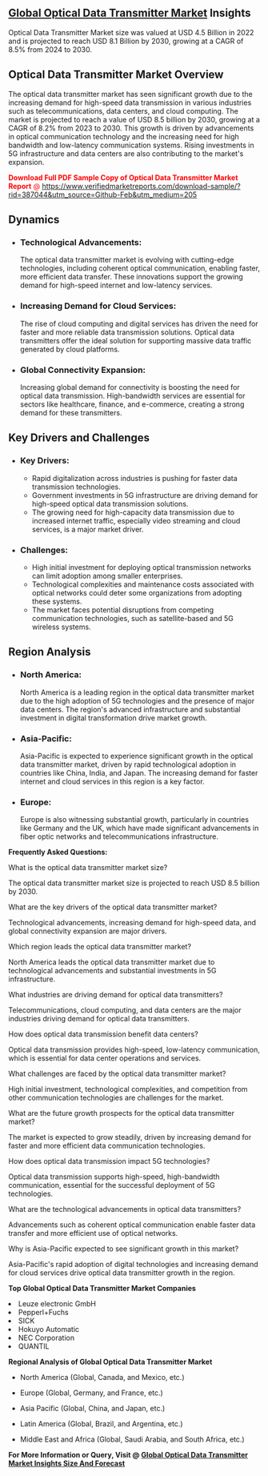 <h2><a href="https://www.verifiedmarketreports.com/download-sample/?rid=387044&amp;utm_source=Github&amp;utm_medium=205" target="_blank">Global Optical Data Transmitter Market</a> Insights</h2><p>Optical Data Transmitter Market size was valued at USD 4.5 Billion in 2022 and is projected to reach USD 8.1 Billion by 2030, growing at a CAGR of 8.5% from 2024 to 2030.</p><p> <h2>Optical Data Transmitter Market Overview</h2> <p>The optical data transmitter market has seen significant growth due to the increasing demand for high-speed data transmission in various industries such as telecommunications, data centers, and cloud computing. The market is projected to reach a value of USD 8.5 billion by 2030, growing at a CAGR of 8.2% from 2023 to 2030. This growth is driven by advancements in optical communication technology and the increasing need for high bandwidth and low-latency communication systems. Rising investments in 5G infrastructure and data centers are also contributing to the market's expansion.</p> <p><p><span class=""><span style="color: #ff0000;"><strong>Download Full PDF Sample Copy of Optical Data Transmitter Market Report</strong> @ </span><a href="https://www.verifiedmarketreports.com/download-sample/?rid=387044&amp;utm_source=Github-Feb&amp;utm_medium=205" target="_blank">https://www.verifiedmarketreports.com/download-sample/?rid=387044&amp;utm_source=Github-Feb&amp;utm_medium=205</a></span></p></p> <h2>Dynamics</h2> <ul> <li><h3>Technological Advancements:</h3> The optical data transmitter market is evolving with cutting-edge technologies, including coherent optical communication, enabling faster, more efficient data transfer. These innovations support the growing demand for high-speed internet and low-latency services.</li> <li><h3>Increasing Demand for Cloud Services:</h3> The rise of cloud computing and digital services has driven the need for faster and more reliable data transmission solutions. Optical data transmitters offer the ideal solution for supporting massive data traffic generated by cloud platforms.</li> <li><h3>Global Connectivity Expansion:</h3> Increasing global demand for connectivity is boosting the need for optical data transmission. High-bandwidth services are essential for sectors like healthcare, finance, and e-commerce, creating a strong demand for these transmitters.</li> </ul> <h2>Key Drivers and Challenges</h2> <ul> <li><h3>Key Drivers:</h3> <ul> <li>Rapid digitalization across industries is pushing for faster data transmission technologies.</li> <li>Government investments in 5G infrastructure are driving demand for high-speed optical data transmission solutions.</li> <li>The growing need for high-capacity data transmission due to increased internet traffic, especially video streaming and cloud services, is a major market driver.</li> </ul> </li> <li><h3>Challenges:</h3> <ul> <li>High initial investment for deploying optical transmission networks can limit adoption among smaller enterprises.</li> <li>Technological complexities and maintenance costs associated with optical networks could deter some organizations from adopting these systems.</li> <li>The market faces potential disruptions from competing communication technologies, such as satellite-based and 5G wireless systems.</li> </ul> </li> </ul> <h2>Region Analysis</h2> <ul> <li><h3>North America:</h3> North America is a leading region in the optical data transmitter market due to the high adoption of 5G technologies and the presence of major data centers. The region's advanced infrastructure and substantial investment in digital transformation drive market growth.</li> <li><h3>Asia-Pacific:</h3> Asia-Pacific is expected to experience significant growth in the optical data transmitter market, driven by rapid technological adoption in countries like China, India, and Japan. The increasing demand for faster internet and cloud services in this region is a key factor.</li> <li><h3>Europe:</h3> Europe is also witnessing substantial growth, particularly in countries like Germany and the UK, which have made significant advancements in fiber optic networks and telecommunications infrastructure.</li> </ul> <p><strong>Frequently Asked Questions:</strong></p> <p>What is the optical data transmitter market size? </p> <p>The optical data transmitter market size is projected to reach USD 8.5 billion by 2030.</p> <p>What are the key drivers of the optical data transmitter market? </p> <p>Technological advancements, increasing demand for high-speed data, and global connectivity expansion are major drivers.</p> <p>Which region leads the optical data transmitter market? </p> <p>North America leads the optical data transmitter market due to technological advancements and substantial investments in 5G infrastructure.</p> <p>What industries are driving demand for optical data transmitters? </p> <p>Telecommunications, cloud computing, and data centers are the major industries driving demand for optical data transmitters.</p> <p>How does optical data transmission benefit data centers? </p> <p>Optical data transmission provides high-speed, low-latency communication, which is essential for data center operations and services.</p> <p>What challenges are faced by the optical data transmitter market? </p> <p>High initial investment, technological complexities, and competition from other communication technologies are challenges for the market.</p> <p>What are the future growth prospects for the optical data transmitter market? </p> <p>The market is expected to grow steadily, driven by increasing demand for faster and more efficient data communication technologies.</p> <p>How does optical data transmission impact 5G technologies? </p> <p>Optical data transmission supports high-speed, high-bandwidth communication, essential for the successful deployment of 5G technologies.</p> <p>What are the technological advancements in optical data transmitters? </p> <p>Advancements such as coherent optical communication enable faster data transfer and more efficient use of optical networks.</p> <p>Why is Asia-Pacific expected to see significant growth in this market? </p> <p>Asia-Pacific's rapid adoption of digital technologies and increasing demand for cloud services drive optical data transmitter growth in the region.</p> </p><p><strong>Top Global Optical Data Transmitter Market Companies</strong></p><div data-test-id=""><p><li>Leuze electronic GmbH</li><li> Pepperl+Fuchs</li><li> SICK</li><li> Hokuyo Automatic</li><li> NEC Corporation</li><li> QUANTIL</li></p><div><strong>Regional Analysis of&nbsp;Global Optical Data Transmitter Market</strong></div><ul><li dir="ltr"><p dir="ltr">North America&nbsp;(Global, Canada, and Mexico, etc.)</p></li><li dir="ltr"><p dir="ltr">Europe (Global, Germany, and France, etc.)</p></li><li dir="ltr"><p dir="ltr">Asia Pacific&nbsp;(Global, China, and Japan, etc.)</p></li><li dir="ltr"><p dir="ltr">Latin America&nbsp;(Global, Brazil, and Argentina, etc.)</p></li><li dir="ltr">Middle East and Africa&nbsp;(Global, Saudi Arabia, and South Africa, etc.)</li></ul><p><strong>For More Information or Query, Visit @&nbsp;</strong><strong><a href="https://www.verifiedmarketreports.com/product/optical-data-transmitter-market/?utm_source=Github&amp;utm_medium=205" target="_blank">Global Optical Data Transmitter Market Insights Size And Forecast</a></strong></p></div>
